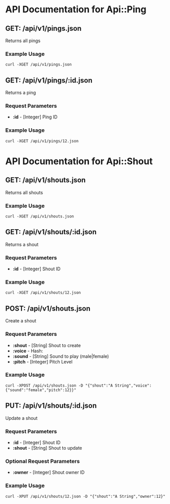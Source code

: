 # API Documentation for <span>Api::Ping</span>

## GET: /api/v1/pings.json

Returns all pings

### Example Usage

```
curl -XGET /api/v1/pings.json
```

## GET: /api/v1/pings/:id.json

Returns a ping

### Request Parameters

* **:id** - [Integer] Ping ID

### Example Usage

```
curl -XGET /api/v1/pings/12.json
```
# API Documentation for <span>Api::Shout</span>

## GET: /api/v1/shouts.json

Returns all shouts

### Example Usage

```
curl -XGET /api/v1/shouts.json
```

## GET: /api/v1/shouts/:id.json

Returns a shout

### Request Parameters

* **:id** - [Integer] Shout ID

### Example Usage

```
curl -XGET /api/v1/shouts/12.json
```

## POST: /api/v1/shouts.json

Create a shout

### Request Parameters

* **:shout** - [String] Shout to create
* **:voice** - Hash:
 * **:sound** - [String] Sound to play (male|female)
 * **:pitch** - [Integer] Pitch Level

### Example Usage

```
curl -XPOST /api/v1/shouts.json -D "{"shout":"A String","voice":{"sound":"female","pitch":12}}"
```

## PUT: /api/v1/shouts/:id.json

Update a shout

### Request Parameters

* **:id** - [Integer] Shout ID
* **:shout** - [String] Shout to update

### Optional Request Parameters

* **:owner** - [Integer] Shout owner ID

### Example Usage

```
curl -XPUT /api/v1/shouts/12.json -D "{"shout":"A String","owner":12}"
```
